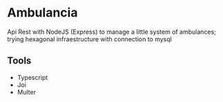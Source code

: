# Ambulancia
Api Rest with NodeJS (Express) to manage a little system of ambulances; trying hexagonal infraestructure with connection to mysql

## Tools 
- Typescript
- Joi
- Multer
